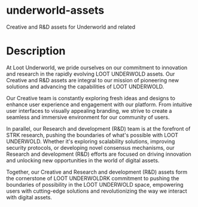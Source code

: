 # underworld-assets
Creative and R&amp;D assets for Underworld and related


# Description
At Loot Underworld, we pride ourselves on our commitment to innovation and research in the rapidly evolving LOOT UNDERWOLD assets. Our Creative and R&D assets are integral to our mission of pioneering new solutions and advancing the capabilities of LOOT UNDERWOLD.

Our Creative team is constantly exploring fresh ideas and designs to enhance user experience and engagement with our platform. From intuitive user interfaces to visually appealing branding, we strive to create a seamless and immersive environment for our community of users.

In parallel, our Research and development (R&D) team is at the forefront of STRK research, pushing the boundaries of what's possible with LOOT UNDERWOLD. Whether it's exploring scalability solutions, improving security protocols, or developing novel consensus mechanisms, our Research and development (R&D) efforts are focused on driving innovation and unlocking new opportunities in the world of digital assets.

Together, our Creative and Research and development (R&D) assets form the cornerstone of LOOT UNDERWOLDRK commitment to pushing the boundaries of possibility in the LOOT UNDERWOLD space, empowering users with cutting-edge solutions and revolutionizing the way we interact with digital assets.


